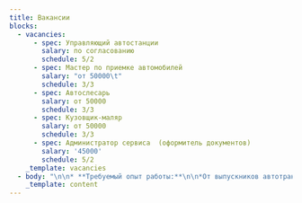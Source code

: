 ```yaml
---
title: Вакансии
blocks:
  - vacancies:
      - spec: Управляющий автостанции
        salary: по согласованию
        schedule: 5/2
      - spec: Мастер по приемке автомобилей
        salary: "от 50000\t"
        schedule: 3/3
      - spec: Автослесарь
        salary: от 50000
        schedule: 3/3
      - spec: Кузовщик-маляр
        salary: от 50000
        schedule: 3/3
      - spec: Администратор сервиса  (оформитель документов)
        salary: '45000'
        schedule: 5/2
    _template: vacancies
  - body: "\n\n* **Требуемый опыт работы:**\n\n*От выпускников автотранспортных колледжей желающие учиться до профессионалов.*\n\n* **Занятость:**\n\n*Полная занятость.*\n\n* **Условия:**\n\n*Желание развиваться и зарабатывать вместе с нами, проявлять активность на работе.*\n\n* \\*\\*От нас: \\*\\*\n\n1. *Постоянное наличие работы (90% корпоративных клиентов с парками\_ автотранспорта).*\n2. *Официальное оформление.*\n\n**Обращайтесь по адресу**:\n\n*—\_ул. Ванеева, дом 10, м. Большевиков.*\n\n*—\_ул. Малая Балканская, дом 59А, м. Дунайская.*\n\n*—\_придорожная Аллея, дом 12Б, м. Проспект Просвещения.*\n\n**Если заинтересовались или остались вопросы, звоните нам по телефону:\_[+7 (812) 707-67-57](<tel:+7 (812) 707-67-57>)**\n"
    _template: content
---
```




